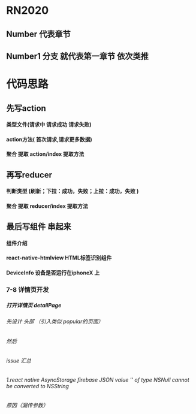 # RN2020
## Number 代表章节
## Number1 分支 就代表第一章节 依次类推
# 代码思路
## 先写action 
#### 类型文件(请求中 请求成功 请求失败)
#### action方法( 首次请求,请求更多数据)
#### 聚合 提取 action/index 提取方法
## 再写reducer 
#### 判断类型 (刷新；下拉：成功，失败；上拉：成功，失败 )
#### 聚合 提取 reducer/index 提取方法
## 最后写组件 串起来
#### 组件介绍
#### react-native-htmlview HTML标签识别组件
#### DeviceInfo 设备是否运行在iphoneX 上

### 7-8 详情页开发

##### 打开详情页 detailPage  
###### 先设计 头部  （引入类似 popular的页面）
###### 然后

###### issue 汇总 
###### 1.react native AsyncStorage firebase JSON value '<null>' of type NSNull cannot be converted to NSString
###### 原因（漏传参数）